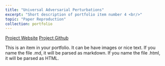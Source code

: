 ```yaml
---
title: "Universal Adversarial Perturbations"
excerpt: "Short description of portfolio item number 4 <br/>"
topic: "Paper Reproduction"
collection: portfolio
---
```


[Project Website](https://netopedro.github.io/Universal-Adversarial-Perturbations-Pytorch)
[Project Github](https://github.com/NetoPedro/Universal-Adversarial-Perturbations-Pytorch)

This is an item in your portfolio. It can be have images or nice text. If you name the file .md, it will be parsed as markdown. If you name the file .html, it will be parsed as HTML. 
